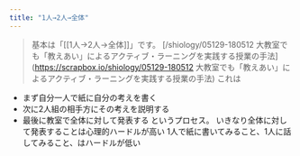 ```yaml
---
title: "1人→2人→全体"
---
```


> 基本は「[[1人→2人→全体]]」です。
[/shiology/05129-180512 大教室でも「教えあい」によるアクティブ・ラーニングを実践する授業の手法](https://scrapbox.io/shiology/05129-180512 大教室でも「教えあい」によるアクティブ・ラーニングを実践する授業の手法)
これは
- まず自分一人で紙に自分の考えを書く
- 次に2人組の相手方にその考えを説明する
- 最後に教室で全体に対して発表する
というプロセス。
いきなり全体に対して発表することは心理的ハードルが高い
1人で紙に書いてみること、1人に話してみること、はハードルが低い
